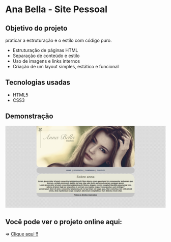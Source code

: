 # Ana Bella - Site Pessoal

## Objetivo do projeto

praticar a estruturação e o estilo com código puro.

* Estruturação de páginas HTML
* Separação de conteúdo e estilo
* Uso de imagens e links internos
* Criação de um layout simples, estático e funcional

## Tecnologias usadas

* HTML5
* CSS3

## Demonstração 

![net ta ruim](/imagens/demons.png)

## Você pode ver o projeto online aqui:  

=> [Clique aqui !!]()


